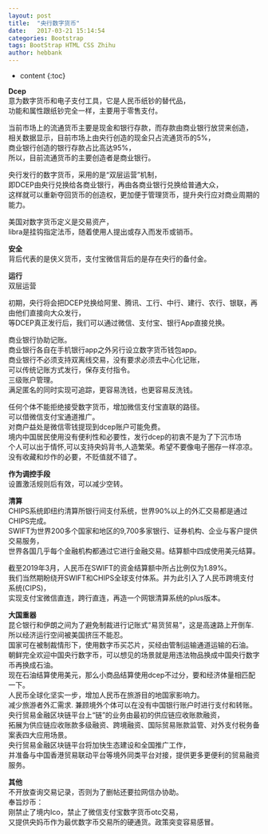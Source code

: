 ```yaml
---
layout: post
title:  "央行数字货币"
date:   2017-03-21 15:14:54
categories: Bootstrap
tags: BootStrap HTML CSS Zhihu
author: hebbank
---
```


* content
{:toc}




**Dcep**  
意为数字货币和电子支付工具，它是人民币纸钞的替代品，  
功能和属性跟纸钞完全一样，主要用于零售支付。  




当前市场上的流通货币主要是现金和银行存款，而存款由商业银行放贷来创造，  
相关数据显示，目前市场上由央行创造的现金只占流通货币的5%，  
商业银行创造的银行存款占比高达95%，  
所以，目前流通货币的主要创造者是商业银行。

央行发行的数字货币，采用的是“双层运营”机制，  
即DCEP由央行兑换给各商业银行，再由各商业银行兑换给普通大众，  
这样就可以重新夺回货币的创造权，更加便于管理货币，提升央行应对商业周期的能力。

美国对数字货币定义是交易资产，  
libra是挂钩指定法币，随着使用人提出或存入而发币或销币。  

**安全**  
背后代表的是侠义货币，支付宝微信背后的是存在央行的备付金。  

**运行**  
双层运营  

初期，央行将会把DCEP兑换给阿里、腾讯、工行、中行、建行、农行、银联，再由他们直接向大众发行，  
等DCEP真正发行后，我们可以通过微信、支付宝、银行App直接兑换。

商业银行协助记账。  
商业银行各自在手机银行app之外另行设立数字货币钱包app。  
商业银行不必须支持双离线交易，没有要求必须去中心化记账，  
可以传统记账方式发行，保存支付指令。  
三级账户管理。  
满足匿名的同时实现可追踪，更容易洗钱，也更容易反洗钱。  

任何个体不能拒绝接受数字货币，增加微信支付宝直联的路径。  
可以借微信支付宝通道推广。  
对商户益处是微信零钱提现到dcep账户可能免费。  
境内中国居民使用没有便利性和必要性，发行dcep的初衷不是为了下沉市场  
个人可以出于情怀,可以支持央妈背书,人造繁荣。希望不要像电子圈存一样凉凉。  
没有收藏和炒作的必要，不贬值就不错了。  

**作为调控手段**  
设置激活规则后有效，可以减少空转。  

**清算**  
CHIPS系统即纽约清算所银行间支付系统，世界90%以上的外汇交易都是通过CHIPS完成。  
SWIFT为世界200多个国家和地区的9,700多家银行、证券机构、企业与客户提供交易服务，  
世界各国几乎每个金融机构都通过它进行金融交易。结算额中四成使用美元结算。

截至2019年3月，人民币在SWIFT的资金结算额中所占比例仅为1.89%。  
我们当然期盼绕开SWIFT和CHIPS全球支付体系。并为此引入了人民币跨境支付系统(CIPS)，  
实现支付宝微信直连，跨行直连，再造一个网银清算系统的plus版本。

**大国重器**  
昆仑银行和伊朗之间为了避免制裁进行记账式“易货贸易”，这是高速路上开倒车.  
所以经济运行空间被美国挤压不能忍。  
国家可在被制裁情形下，使用数字币买芯片，买经由管制运输通道运输的石油。  
朝鲜完全欢迎中国央行数字币，可以想见的场景就是用违法物品换成中国央行数字币再换成石油。  
 现在石油结算使用美元，那么小商品结算使用dcep不过分，要和经济体量相匹配一下。  
人民币全球化坚实一步，增加人民币在旅游目的地国家影响力。  
减少旅游者外汇需求. 兼顾境外个体可以在没有中国银行账户时进行支付和转账。  
央行贸易金融区块链平台上“链”的业务由最初的供应链应收账款融资，  
拓展为供应链应收账款多级融资、跨境融资、国际贸易账款监管、对外支付税务备案表四大应用场景。  
央行贸易金融区块链平台将加快生态建设和全国推广工作，  
并准备与中国香港贸易联动平台等境外同类平台对接，提供更多更便利的贸易融资服务。

**其他**    
不开放查询交易记录，否则为了删帖还要拉网信办协助。  
奉旨炒币：  
刚禁止了境内Ico，禁止了微信支付宝数字货币otc交易，  
又提供央妈币作为最优数字币交易所的硬通货。政策突变容易感冒。
